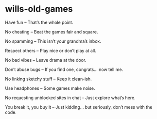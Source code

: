 # wills-old-games

Have fun – That’s the whole point.

No cheating – Beat the games fair and square.

No spamming – This isn’t your grandma’s inbox.

Respect others – Play nice or don’t play at all.

No bad vibes – Leave drama at the door.

Don’t abuse bugs – If you find one, congrats... now tell me.

No linking sketchy stuff – Keep it clean-ish.

Use headphones – Some games make noise.

No requesting unblocked sites in chat – Just explore what’s here.

You break it, you buy it – Just kidding… but seriously, don’t mess with the code.
